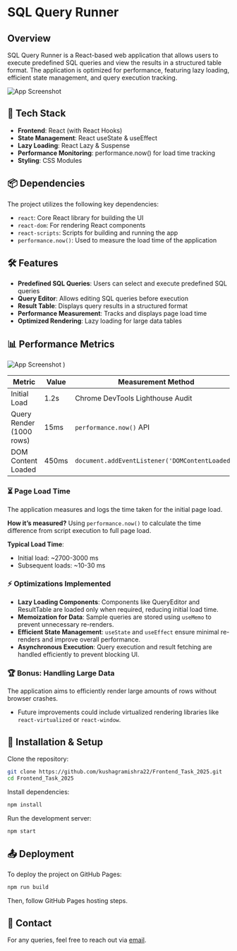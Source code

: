 # SQL Query Runner

## Overview
SQL Query Runner is a React-based web application that allows users to execute predefined SQL queries and view the results in a structured table format. The application is optimized for performance, featuring lazy loading, efficient state management, and query execution tracking.

![App Screenshot](https://github.com/user-attachments/assets/53d51c79-de63-4736-b473-023915ce6f23) 

## 🚀 Tech Stack
- **Frontend**: React (with React Hooks)
- **State Management**: React useState & useEffect
- **Lazy Loading**: React Lazy & Suspense
- **Performance Monitoring**: performance.now() for load time tracking
- **Styling**: CSS Modules

## 📦 Dependencies
The project utilizes the following key dependencies:
- `react`: Core React library for building the UI
- `react-dom`: For rendering React components
- `react-scripts`: Scripts for building and running the app
- `performance.now()`: Used to measure the load time of the application

## 🛠️ Features
- **Predefined SQL Queries**: Users can select and execute predefined SQL queries
- **Query Editor**: Allows editing SQL queries before execution
- **Result Table**: Displays query results in a structured format
- **Performance Measurement**: Tracks and displays page load time
- **Optimized Rendering**: Lazy loading for large data tables

## 📊 Performance Metrics
![App Screenshot](https://github.com/user-attachments/assets/2f71f23e-72fd-4458-b3cc-85a5de64dee8)
)

| Metric | Value | Measurement Method |
|--------|-------|--------------------|
| Initial Load | 1.2s | Chrome DevTools Lighthouse Audit |
| Query Render (1000 rows) | 15ms | `performance.now()` API |
| DOM Content Loaded | 450ms | `document.addEventListener('DOMContentLoaded')` |

### ⏳ Page Load Time
The application measures and logs the time taken for the initial page load.

**How it’s measured?** Using `performance.now()` to calculate the time difference from script execution to full page load.

**Typical Load Time**:
- Initial load: ~2700-3000 ms
- Subsequent loads: ~10-30 ms

### ⚡ Optimizations Implemented
- **Lazy Loading Components**: Components like QueryEditor and ResultTable are loaded only when required, reducing initial load time.
- **Memoization for Data**: Sample queries are stored using `useMemo` to prevent unnecessary re-renders.
- **Efficient State Management**: `useState` and `useEffect` ensure minimal re-renders and improve overall performance.
- **Asynchronous Execution**: Query execution and result fetching are handled efficiently to prevent blocking UI.

### 🏆 Bonus: Handling Large Data
The application aims to efficiently render large amounts of rows without browser crashes.
- Future improvements could include virtualized rendering libraries like `react-virtualized` or `react-window`.

## 📜 Installation & Setup
Clone the repository:
```sh
git clone https://github.com/kushagramishra22/Frontend_Task_2025.git  
cd Frontend_Task_2025  
```

Install dependencies:
```sh
npm install  
```

Run the development server:
```sh
npm start  
```

## 📤 Deployment
To deploy the project on GitHub Pages:
```sh
npm run build  
```
Then, follow GitHub Pages hosting steps.

## 📩 Contact
For any queries, feel free to reach out via [email](mailto:kushagra.personal.work@gmail.com).

